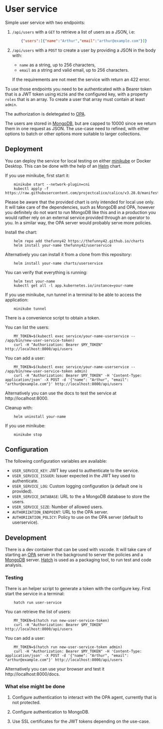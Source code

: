 # User service

Simple user service with two endpoints:

1. `/api/users` with a `GET` to retrieve a list of users as a JSON, i.e:

    ```json
        {"users":[{"name":"Arthur","email":"arthur@example.com"}]}
    ```

2. `/api/users` with a `POST` to create a user by providing a JSON in the body
    with:
    - `name` as a string, up to 256 characters,
    - `email` as a string and valid email, up to 256 characters.

    If the requirements are not meet the service with return an 422 error.

To use those endpoints you need to be authenticated with a Bearer token that
is a JWT token using `HS256` and the configured key, with a property `roles`
that is an array. To create a user that array must contain at least `admin`.

The authorization is deletegated to [OPA](https://www.openpolicyagent.org/).

The users are stored in [MongoDB](https://www.mongodb.com/), but are capped to
10000 since we return them in one request as JSON. The use-case need to refined,
with either options to batch or other options more suitable to larger
collections.

## Deployment

You can deploy the service for local testing on either
[minikube](https://minikube.sigs.k8s.io/docs/) or  Docker Desktop. This can be
done with the help of an [Helm](https://helm.sh/) chart.

If you use minikube, first start it:

```shell
    minikube start --network-plugin=cni
    kubectl apply -f https://raw.githubusercontent.com/projectcalico/calico/v3.28.0/manifests/calico.yaml
```

Please be aware that the provided chart is only intended for local use only. It
will take care of the dependencies, such as MongoDB and OPA, however you
definitely do not want to run MongoDB like this and in a production you would
rather rely on an external service provided through an operator to you. In a
similar way, the OPA server would probably serve more policies.

Install the chart:

```shell
    helm repo add thefunny42 https://thefunny42.github.io/charts
    helm install your-name thefunny42/userservice
```

Alternatively you can install it from a clone from this repository:

```shell
    helm install your-name charts/userservice
```

You can verify that everything is running:

```shell
    helm test your-name
    kubectl get all -l app.kubernetes.io/instance=your-name
```

If you use minikube, run tunnel in a terminal to be able to access the
application:

```shell
    minikube tunnel
```

There is a convenience script to obtain a token.

You can list the users:

```shell
    MY_TOKEN=$(kubectl exec service/your-name-userservice -- /app/bin/new-user-service-token)
    curl -H "Authorization: Bearer $MY_TOKEN" http://localhost:8000/api/users
```

You can add a user:

```shell
    MY_TOKEN=$(kubectl exec service/your-name-userservice -- /app/bin/new-user-service-token admin)
    curl -H "Authorization: Bearer $MY_TOKEN" -H 'Content-Type: application/json' -X POST -d '{"name": "Arthur", "email": "arthur@example.com"}' http://localhost:8000/api/users
```

Alternatively you can use the docs to test the service at http://localhost:8000.

Cleanup with:

```shell
    helm uninstall your-name
```

If you use minikube:

```shell
    minikube stop
```

## Configuration

The following configuration variables are available:

- `USER_SERVICE_KEY`: JWT key used to authenticate to the service.
- `USER_SERVICE_ISSUER`: Issuer expected in the JWT key used to authenticate.
- `USER_SERVICE_LOG`: Custom logging configuration (a default one is provided).
- `USER_SERVICE_DATABASE`: URL to the a MongoDB database to store the users.
- `USER_SERVICE_SIZE`: Number of allowed users.
- `AUTHORIZATION_ENDPOINT`: URL to the OPA server.
- `AUTHORIZATION_POLICY`: Policy to use on the OPA server (default to userservice).

## Development

There is a dev container that can be used with vscode. It will take care of
starting an [OPA](https://www.openpolicyagent.org/) server in the background
to server the policies and a [MongoDB](https://www.mongodb.com/) server.
[Hatch](https://hatch.pypa.io/latest/) is used as a packaging tool, to run
test and code analysis.

### Testing

There is an helper script to generate a token with the configure key. First
start the service in a terminal:

```shell
    hatch run user-service
```

You can retrieve the list of users:

```shell
    MY_TOKEN=$(hatch run new-user-service-token)
    curl -H "Authorization: Bearer $MY_TOKEN" http://localhost:8000/api/users
```

You can add a user:

```shell
    MY_TOKEN=$(hatch run new-user-service-token admin)
    curl -H "Authorization: Bearer $MY_TOKEN" -H 'Content-Type: application/json' -X POST -d '{"name": "Arthur", "email": "arthur@example.com"}' http://localhost:8000/api/users
```

Alternatively you can use your browser and test it http://localhost:8000/docs.

### What else might be done

1. Configure authentication to interact with the OPA agent, currently that is
   not protected.

2. Configure authentication to MongoDB.

3. Use SSL certificates for the JWT tokens depending on the use-case.
